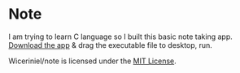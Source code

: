 # Note
I am trying to learn C language so I built this basic note taking app.
[Download the app](https://github.com/Wiceriniel/note/releases/download/1.0/note.exe) & drag the executable file to desktop, run.

Wiceriniel/note is licensed under the
[MIT License](https://github.com/Wiceriniel/note/blob/master/LICENSE).
